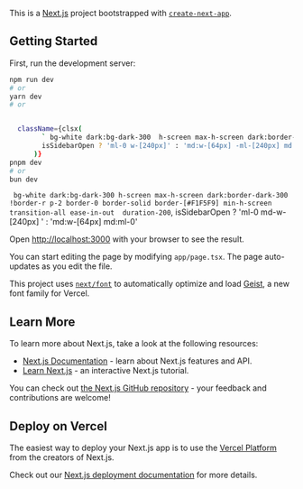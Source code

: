 This is a [Next.js](https://nextjs.org) project bootstrapped with [`create-next-app`](https://nextjs.org/docs/app/api-reference/cli/create-next-app).

## Getting Started

First, run the development server:

```bash
npm run dev
# or
yarn dev
# or


  className={clsx(
        ` bg-white dark:bg-dark-300  h-screen max-h-screen dark:border-dark-300 !border-r p-2 border-0 border-solid border-[#F1F5F9] min-h-screen transition-all ease-in-out  duration-200`,
        isSidebarOpen ? 'ml-0 w-[240px]' : 'md:w-[64px] -ml-[240px] md:ml-0'
      )}
pnpm dev
# or
bun dev
```
 ` bg-white dark:bg-dark-300 h-screen max-h-screen dark:border-dark-300 !border-r p-2 border-0 border-solid border-[#F1F5F9] min-h-screen transition-all ease-in-out  duration-200`,
        isSidebarOpen ? 'ml-0 md-w-[240px] ' :  'md:w-[64px]  md:ml-0'

Open [http://localhost:3000](http://localhost:3000) with your browser to see the result.

You can start editing the page by modifying `app/page.tsx`. The page auto-updates as you edit the file.

This project uses [`next/font`](https://nextjs.org/docs/app/building-your-application/optimizing/fonts) to automatically optimize and load [Geist](https://vercel.com/font), a new font family for Vercel.

## Learn More

To learn more about Next.js, take a look at the following resources:

- [Next.js Documentation](https://nextjs.org/docs) - learn about Next.js features and API.
- [Learn Next.js](https://nextjs.org/learn) - an interactive Next.js tutorial.

You can check out [the Next.js GitHub repository](https://github.com/vercel/next.js) - your feedback and contributions are welcome!

## Deploy on Vercel

The easiest way to deploy your Next.js app is to use the [Vercel Platform](https://vercel.com/new?utm_medium=default-template&filter=next.js&utm_source=create-next-app&utm_campaign=create-next-app-readme) from the creators of Next.js.

Check out our [Next.js deployment documentation](https://nextjs.org/docs/app/building-your-application/deploying) for more details.
